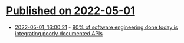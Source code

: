 # [Published on 2022-05-01](index.md)

* [2022-05-01, 16:00:21](https://news.ycombinator.com/item?id=31226100) - [90% of software engineering done today is integrating poorly documented APIs](https://twitter.com/Austen/status/1520792630853918722)
